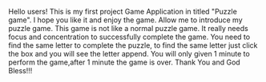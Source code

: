 Hello users! This is my first project Game Application in titled "Puzzle game". I hope you like it and enjoy the game.
Allow me to introduce my puzzle game.
This game is not like a normal puzzle game. It really needs focus and concentration to successfully complete the game.
You need to find the same letter to complete the puzzle,
to find the same letter just click the box and you will see the letter append.
You will only given 1 minute to perform the game,after 1 minute the game is over.
Thank You and God Bless!!!
